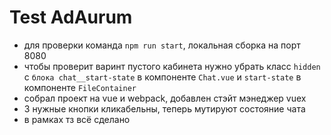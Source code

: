# Test AdAurum

- для проверки команда `npm run start`, локальная сборка на порт 8080
- чтобы проверит варинт пустого кабинета нужно убрать класс `hidden` с `блока chat__start-state` в компоненте `Chat.vue` и `start-state` в компоненте `FileContainer`
- собрал проект на vue и webpack, добавлен стэйт мэнеджер vuex
- 3 нужные кнопки кликабельны, теперь мутируют состояние чата
- в рамках тз всё сделано
